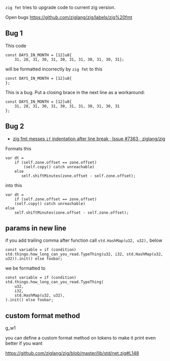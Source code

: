 `zig fmt` tries to upgrade code to current zig version.

Open bugs https://github.com/ziglang/zig/labels/zig%20fmt

## Bug 1

This code

```zig
const DAYS_IN_MONTH = [12]u8{
    31, 28, 31, 30, 31, 30, 31, 31, 30, 31, 30, 31};
```

will be formatted incorrectly by `zig fmt` to this

```zig
const DAYS_IN_MONTH = [12]u8{
};
```

This is a bug. Put a closing brace in the next line as a workaround:

```
const DAYS_IN_MONTH = [12]u8{
    31, 28, 31, 30, 31, 30, 31, 31, 30, 31, 30, 31
};
```

## Bug 2

- [zig fmt messes `if` indentation after line break · Issue #7363 · ziglang/zig](https://github.com/ziglang/zig/issues/7363)

Formats this

```zig
var dt =
    if (self.zone.offset == zone.offset)
        (self.copy() catch unreachable)
    else
       self.shiftMinutes(zone.offset - self.zone.offset);
```

into this

```zig
var dt =
    if (self.zone.offset == zone.offset)
    (self.copy() catch unreachable)
else
    self.shiftMinutes(zone.offset - self.zone.offset);
```

## params in new line

if you add trailing comma after function call `std.HashMap(u32, u32),` below

```zig
const variable = if (condition) std.thingo.how_long_can_you_read.TypeThing(u32, i32, std.HashMap(u32, u32)).init() else foobar;
```

we be formatted to

```zig
const variable = if (condition) std.thingo.how_long_can_you_read.TypeThing(
    u32,
    i32,
    std.HashMap(u32, u32),
).init() else foobar;
```

## custom format method

g_w1

you can define a custom format method on tokens to make it print even better if you want

https://github.com/ziglang/zig/blob/master/lib/std/net.zig#L148
